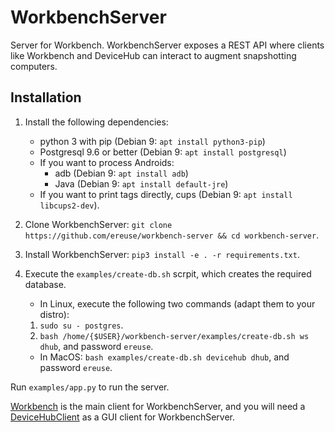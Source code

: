 # WorkbenchServer
Server for Workbench. WorkbenchServer exposes a REST API where
clients like Workbench and DeviceHub can interact to augment
snapshotting computers.

## Installation
1. Install the following dependencies:
   - python 3 with pip (Debian 9: `apt install python3-pip`)
   - Postgresql 9.6 or better (Debian 9: `apt install postgresql`)
   - If you want to process Androids:
     - adb (Debian 9: `apt install adb`)
     - Java (Debian 9: `apt install default-jre`)
   - If you want to print tags directly, cups (Debian 9: `apt install libcups2-dev`).
2. Clone WorkbenchServer:
   `git clone https://github.com/ereuse/workbench-server && cd workbench-server`.
3. Install WorkbenchServer: `pip3 install -e . -r requirements.txt`.
4. Execute the `examples/create-db.sh` scrpit, which creates the required database. 
    -  In Linux, execute the following two commands (adapt them to your distro):

      1. ``sudo su - postgres``.
      2. ``bash /home/{$USER}/workbench-server/examples/create-db.sh ws dhub``, and password
         ``ereuse``.

   -  In MacOS: ``bash examples/create-db.sh devicehub dhub``, and password
      ``ereuse``.

Run `examples/app.py` to run the server.

[Workbench](https://github.com/ereuse/workbench) is the main client for WorkbenchServer,
and you will need a [DeviceHubClient](https://github.com/ereuse/devicehubclient)
as a GUI client for WorkbenchServer.
